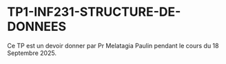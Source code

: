 # TP1-INF231-STRUCTURE-DE-DONNEES
Ce TP est un devoir donner par Pr Melatagia Paulin pendant le cours du 18 Septembre 2025. 
